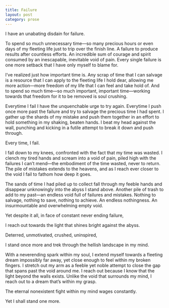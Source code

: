 ```yaml
---
title: Failure
layout: post
category: prose
---
```

I have an unabating disdain for failure.

To spend so much unnecessary time—so many precious hours or even days of my fleeting life just to trip over the finish line. A failure to produce results after countless efforts. An incredible sum of courage and spirit consumed by an inescapable, inevitable void of pain. Every single failure is one more setback that I have only myself to blame for.

I’ve realized just how important time is. Any scrap of time that I can salvage is a resource that I can apply to the fleeting life I hold dear, allowing me more action—more freedom of my life that I can feel and take hold of. And to spend so much time—so much important, important time—working towards that freedom for it to be removed is soul crushing.
    
Everytime I fail I have the unquenchable urge to try again. Everytime I push once more past the failure and try to salvage the precious time I had spent. I gather up the shards of my mistake and push them together in an effort to hold something in my shaking, beaten hands. I beat my head against the wall, punching and kicking in a futile attempt to break it down and push through.

Every time, I fail.

I fall down to my knees, confronted with the fact that my time was wasted. I clench my tired hands and scream into a void of pain, piled high with the failures I can’t mend—the embodiment of the time wasted, never to return. The pile of mistakes extends to the heavens, and as I reach ever closer to the void I fail to fathom how deep it goes.

The sands of time I had piled up to collect fall through my feeble hands and disappear unknowingly into the abyss I stand above. Another pile of trash to add to my past—an endless void full of failures and mistakes. Nothing to salvage, nothing to save, nothing to achieve. An endless nothingness. An insurmountable and overwhelming empty void.

Yet despite it all, in face of constant never ending failure,

I reach out towards the light that shines bright against the abyss.

Deterred, unmotivated, crushed, uninspired,

I stand once more and trek through the hellish landscape in my mind.
    
With a neverending spark within my soul, I extend myself towards a fleeting dream impossibly far away, yet close enough to feel within my broken fingers. I stretch out my arm as a feeble yet noble attempt to close the gap that spans past the void around me. I reach out because I know that the light beyond the walls exists. Unlike the void that surrounds my mind, I reach out to a dream that’s within my grasp.
    
The eternal nonexistent fight within my mind wages constantly.
    
Yet I shall stand one more.
